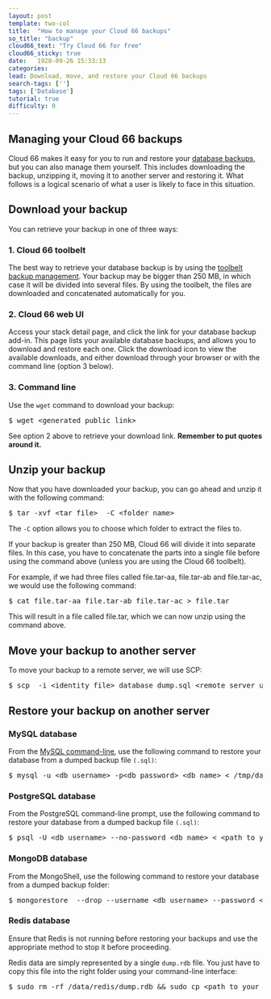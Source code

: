 ```yaml
---
layout: post
template: two-col
title:  "How to manage your Cloud 66 backups"
so_title: "backup"
cloud66_text: "Try Cloud 66 for free"
cloud66_sticky: true
date:   1920-09-26 15:33:13
categories: 
lead: Download, move, and restore your Cloud 66 backups
search-tags: ['']
tags: ['Database']
tutorial: true
difficulty: 0
---
```


## Managing your Cloud 66 backups
Cloud 66 makes it easy for you to run and restore your [database backups](http://help.cloud66.com/stack-add-ins/database-backups), but you can also manage them yourself. This includes downloading the backup, unzipping it, moving it to another server and restoring it. What follows is a logical scenario of what a user is likely to face in this situation.

## Download your backup
You can retrieve your backup in one of three ways:

### 1. Cloud 66 toolbelt
The best way to retrieve your database backup is by using the [toolbelt backup management](/toolbelt/toolbelt-backup-management). Your backup may be bigger than 250 MB, in which case it will be divided into several files. By using the toolbelt, the files are downloaded and concatenated automatically for you.

### 2. Cloud 66 web UI
Access your stack detail page, and click the link for your database backup add-in. This page lists your available database backups, and allows you to download and restore each one. Click the download icon to view the available downloads, and either download through your browser or with the command line (option 3 below).

### 3. Command line
Use the `wget` command to download your backup:

<pre class="prettyprint">
$ wget &#60;generated_public_link&#62;
</pre>

See option 2 above to retrieve your download link. <b>Remember to put quotes around it.</b>

## Unzip your backup
Now that you have downloaded your backup, you can go ahead and unzip it with the following command:

<pre class="prettyprint">
$ tar -xvf &#60;tar_file&#62;  -C &#60;folder_name&#62;
</pre>

The `-C` option allows you to choose which folder to extract the files to.

If your backup is greater than 250 MB, Cloud 66 will divide it into separate files. In this case, you have to concatenate the parts into a single file before using the command above (unless you are using the Cloud 66 toolbelt).

For example, if we had three files called
file.tar-aa, file.tar-ab and file.tar-ac, we would use the following command: 

<pre class="prettyprint">
$ cat file.tar-aa file.tar-ab file.tar-ac &#62; file.tar
</pre>

This will result in a file called file.tar, which we can now unzip using the command above.

## Move your backup to another server
To move your backup to a remote server, we will use SCP:

<pre class="prettyprint">
$ scp  -i &#60;identity_file&#62; database_dump.sql &#60;remote_server_user&#62;@&#60;remote_server_address&#62;:/tmp
</pre>

## Restore your backup on another server

### MySQL database

From the [MySQL command-line](http://dev.mysql.com/doc/refman/5.5/en/mysql.html), use the following command to restore your database from a dumped backup file `(.sql)`:

<pre class="prettyprint">
$ mysql -u &#60;db_username&#62; -p&#60;db_password&#62; &#60;db_name&#62; &#60; /tmp/database_dump.sql
</pre>


### PostgreSQL database

From the PostgreSQL command-line prompt, use the following command to restore your database from a dumped backup file `(.sql)`:

<pre class="prettyprint">
$ psql -U &#60;db_username&#62; --no-password &#60;db_name&#62; &#60; &#60;path_to_your_backup_file(.sql)&#62;
</pre>

### MongoDB database

From the MongoShell, use the following command to restore your database from a dumped backup folder:

<pre class="prettyprint">
$ mongorestore  --drop --username &#60;db_username&#62; --password &#60;db_password&#62; --db &#60;db_name&#62; &#60;path_to_your_backup_folder(dump)&#62;
</pre>

### Redis database
Ensure that Redis is not running before restoring your backups and use the appropriate method to stop it before proceeding.

Redis data are simply represented by a single `dump.rdb` file. You just have to copy this file into the right folder using your command-line interface:

<pre class="prettyprint">
$ sudo rm -rf /data/redis/dump.rdb && sudo cp &#60;path_to_your_backup_file(.rdb)&#62; /data/redis/dump.rdb
</pre>